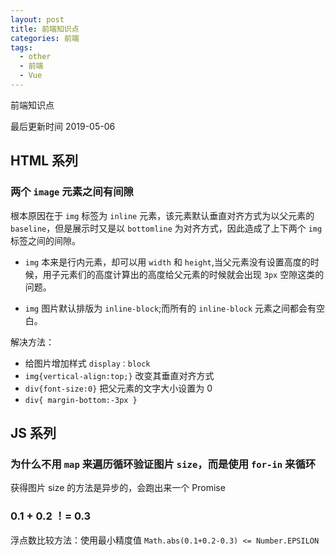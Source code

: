 ```yaml
---
layout: post
title: 前端知识点
categories: 前端
tags:
  - other
  - 前端
  - Vue
---
```


前端知识点

最后更新时间 2019-05-06

<!-- more -->

## HTML 系列

### 两个 `image` 元素之间有间隙

根本原因在于 `img` 标签为 `inline` 元素，该元素默认垂直对齐方式为以父元素的 `baseline`，但是展示时又是以 `bottomline` 为对齐方式，因此造成了上下两个 `img` 标签之间的间隙。

- `img` 本来是行内元素，却可以用 `width` 和 `height`,当父元素没有设置高度的时候，用子元素们的高度计算出的高度给父元素的时候就会出现 `3px` 空隙这类的问题。

- `img` 图片默认排版为 `inline-block`;而所有的 `inline-block` 元素之间都会有空白。

解决方法：

- 给图片增加样式 `display：block`
- `img{vertical-align:top;}` 改变其垂直对齐方式
- `div{font-size:0}` 把父元素的文字大小设置为 0
- `div{ margin-bottom:-3px }`

## JS 系列

### 为什么不用 `map` 来遍历循环验证图片 `size`，而是使用 `for-in` 来循环

获得图片 size 的方法是异步的，会跑出来一个 Promise

### 0.1 + 0.2 ！= 0.3

浮点数比较方法：使用最小精度值
`Math.abs(0.1+0.2-0.3) <= Number.EPSILON`
